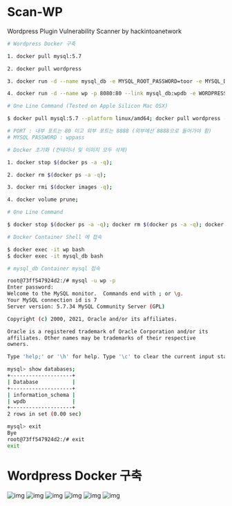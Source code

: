 # Scan-WP
Wordpress Plugin Vulnerability Scanner by hackintoanetwork
```bash
# Wordpress Docker 구축

1. docker pull mysql:5.7

2. docker pull wordpress

3. docker run -d --name mysql_db -e MYSQL_ROOT_PASSWORD=toor -e MYSQL_DATABASE=wpdb -e MYSQL_USER=wp -e MYSQL_PASSWORD=wppass -v mysql:/var/lib/mysql mysql:5.7

4. docker run -d --name wp -p 8080:80 --link mysql_db:wpdb -e WORDPRESS_DB_HOST=wpdb -e WORDPRESS_DB_USER=wp -e WORDPRESS_DB_PASSWORD=wppass -e WORDPRESS_DB_NAME=wpdb -v wp:/var/www/html wordpress

# One Line Command (Tested on Apple Silicon Mac OSX)

$ docker pull mysql:5.7 --platform linux/amd64; docker pull wordpress --platform linux/amd64; docker run -d --name mysql_db -e MYSQL_ROOT_PASSWORD=toor -e MYSQL_DATABASE=wpdb -e MYSQL_USER=wp -e MYSQL_PASSWORD=wppass -v mysql:/var/lib/mysql mysql:5.7; docker run -d --name wp -p 8888:80 --link mysql_db:wpdb -e WORDPRESS_DB_HOST=wpdb -e WORDPRESS_DB_USER=wp -e WORDPRESS_DB_PASSWORD=wppass -e WORDPRESS_DB_NAME=wpdb -v wp:/var/www/html wordpress

# PORT : 내부 포트는 80 이고 외부 포트는 8888 (외부에선 8888으로 들어가야 함)
# MYSQL PASSWORD : wppass
```

```bash
# Docker 초기화 (컨테이너 및 이미지 모두 삭제)

1. docker stop $(docker ps -a -q);

2. docker rm $(docker ps -a -q);

3. docker rmi $(docker images -q);

4. docker volume prune;

# One Line Command

$ docker stop $(docker ps -a -q); docker rm $(docker ps -a -q); docker rmi $(docker images -q); docker volume prune
```

```bash
# Docker Container Shell 에 접속

$ docker exec -it wp bash
$ docker exec -it mysql_db bash
```

```bash
# mysql_db Container mysql 접속

root@73ff547924d2:/# mysql -u wp -p
Enter password: 
Welcome to the MySQL monitor.  Commands end with ; or \g.
Your MySQL connection id is 7
Server version: 5.7.34 MySQL Community Server (GPL)

Copyright (c) 2000, 2021, Oracle and/or its affiliates.

Oracle is a registered trademark of Oracle Corporation and/or its
affiliates. Other names may be trademarks of their respective
owners.

Type 'help;' or '\h' for help. Type '\c' to clear the current input statement.

mysql> show databases;
+--------------------+
| Database           |
+--------------------+
| information_schema |
| wpdb               |
+--------------------+
2 rows in set (0.00 sec)

mysql> exit
Bye
root@73ff547924d2:/# exit
exit
```

# Wordpress Docker 구축
![img](https://raw.githubusercontent.com/hackintoanetwork/Scan-WP/main/png/01.png)
![img](https://raw.githubusercontent.com/hackintoanetwork/Scan-WP/main/png/02.png)
![img](https://raw.githubusercontent.com/hackintoanetwork/Scan-WP/main/png/03.png)
![img](https://raw.githubusercontent.com/hackintoanetwork/Scan-WP/main/png/04.png)
![img](https://raw.githubusercontent.com/hackintoanetwork/Scan-WP/main/png/05.png)
![img](https://raw.githubusercontent.com/hackintoanetwork/Scan-WP/main/png/06.png)
